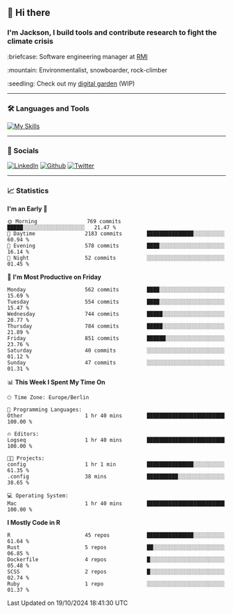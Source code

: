 ## :wave: Hi there
### I'm Jackson, I build tools and contribute research to fight the climate crisis
<p> :briefcase: Software engineering manager at <a href="https://rmi.org/" alt="RMI">RMI</a></p>
<p> :mountain: Environmentalist, snowboarder, rock-climber</p>
<p> :seedling: Check out my <a href="https://jdhoffa.github.io/" alt="digital garden">digital garden</a> (WIP) </p>

---

### :hammer_and_wrench: Languages and Tools

[![My Skills](https://skillicons.dev/icons?i=r,python,rust,docker,svelte,js,neovim,azure,postgresql,kubernetes,html,css&perline=6&theme=dark)](https://skillicons.dev)

---

### :iphone: Socials

[![LinkedIn](https://skillicons.dev/icons?i=linkedin&theme=dark)](https://www.linkedin.com/in/jackson-hoffart/) 
[![Github](https://skillicons.dev/icons?i=github&theme=dark)](https://github.com/jdhoffa) 
[![Twitter](https://skillicons.dev/icons?i=twitter&theme=dark)](https://twitter.com/jdhoffart) 

---

### :chart_with_upwards_trend: Statistics

 
<!--START_SECTION:waka-->
**I'm an Early 🐤** 

```text
🌞 Morning                769 commits         █████░░░░░░░░░░░░░░░░░░░░   21.47 % 
🌆 Daytime                2183 commits        ███████████████░░░░░░░░░░   60.94 % 
🌃 Evening                578 commits         ████░░░░░░░░░░░░░░░░░░░░░   16.14 % 
🌙 Night                  52 commits          ░░░░░░░░░░░░░░░░░░░░░░░░░   01.45 % 
```
📅 **I'm Most Productive on Friday** 

```text
Monday                   562 commits         ████░░░░░░░░░░░░░░░░░░░░░   15.69 % 
Tuesday                  554 commits         ████░░░░░░░░░░░░░░░░░░░░░   15.47 % 
Wednesday                744 commits         █████░░░░░░░░░░░░░░░░░░░░   20.77 % 
Thursday                 784 commits         █████░░░░░░░░░░░░░░░░░░░░   21.89 % 
Friday                   851 commits         ██████░░░░░░░░░░░░░░░░░░░   23.76 % 
Saturday                 40 commits          ░░░░░░░░░░░░░░░░░░░░░░░░░   01.12 % 
Sunday                   47 commits          ░░░░░░░░░░░░░░░░░░░░░░░░░   01.31 % 
```


📊 **This Week I Spent My Time On** 

```text
🕑︎ Time Zone: Europe/Berlin

💬 Programming Languages: 
Other                    1 hr 40 mins        █████████████████████████   100.00 % 

🔥 Editors: 
Logseq                   1 hr 40 mins        █████████████████████████   100.00 % 

🐱‍💻 Projects: 
config                   1 hr 1 min          ███████████████░░░░░░░░░░   61.35 % 
.config                  38 mins             ██████████░░░░░░░░░░░░░░░   38.65 % 

💻 Operating System: 
Mac                      1 hr 40 mins        █████████████████████████   100.00 % 
```

**I Mostly Code in R** 

```text
R                        45 repos            ███████████████░░░░░░░░░░   61.64 % 
Rust                     5 repos             ██░░░░░░░░░░░░░░░░░░░░░░░   06.85 % 
Dockerfile               4 repos             █░░░░░░░░░░░░░░░░░░░░░░░░   05.48 % 
SCSS                     2 repos             █░░░░░░░░░░░░░░░░░░░░░░░░   02.74 % 
Ruby                     1 repo              ░░░░░░░░░░░░░░░░░░░░░░░░░   01.37 % 
```




 Last Updated on 19/10/2024 18:41:30 UTC
<!--END_SECTION:waka-->
